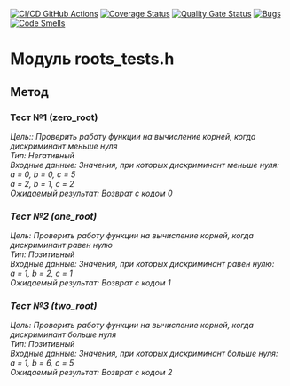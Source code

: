 [![CI/CD GitHub Actions](https://github.com/ChirpaEwok/lab1/actions/workflows/test-action.yml/badge.svg)](https://github.com/ChirpaEwok/lab1/actions/workflows/test-action.yml)
[![Coverage Status](https://coveralls.io/repos/github/ChirpaEwok/lab1/badge.svg)](https://coveralls.io/github/ChirpaEwok/lab1)
[![Quality Gate Status](https://sonarcloud.io/api/project_badges/measure?project=ChirpaEwok_lab1&metric=alert_status)](https://sonarcloud.io/summary/new_code?id=ChirpaEwok_lab1)
[![Bugs](https://sonarcloud.io/api/project_badges/measure?project=ChirpaEwok_lab1&metric=bugs)](https://sonarcloud.io/summary/new_code?id=ChirpaEwok_lab1)
[![Code Smells](https://sonarcloud.io/api/project_badges/measure?project=ChirpaEwok_lab1&metric=code_smells)](https://sonarcloud.io/summary/new_code?id=ChirpaEwok_lab1)

# Модуль roots_tests.h
## Метод
### Тест №1 (zero_root)
<i>Цель:<i>: Проверить работу функции на вычисление корней, когда дискриминант меньше нуля <br/>
<i>Тип:<i> Негативный <br/>
<i>Входные данные:<i> Значения, при которых дискриминант меньше нуля: <br/>
a = 0, b = 0, c = 5 <br/>
a = 2, b = 1, c = 2 <br/>
<i>Ожидаемый результат:<i> Возврат с кодом 0 <br/>

### Тест №2 (one_root)
<i>Цель:<i> Проверить работу функции на вычисление корней, когда дискриминант равен нулю <br/>
<i>Тип:<i> Позитивный <br/>
<i>Входные данные:<i> Значения, при которых дискриминант равен нулю: <br/>
a = 1, b = 2, c = 1 <br/>
<i>Ожидаемый результат:<i> Возврат с кодом 1 <br/>

### Тест №3 (two_root)
<i>Цель:<i> Проверить работу функции на вычисление корней, когда дискриминант больше нуля <br/>
<i>Тип:<i> Позитивный <br/>
<i>Входные данные:<i> Значения, при которых дискриминант больше нуля: <br/>
a = 1, b = 6, c = 5 <br/>
<i>Ожидаемый результат:<i> Возврат с кодом 2 <br/>
